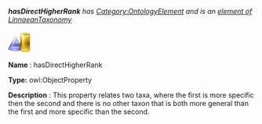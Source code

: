 ___hasDirectHigherRank__ 
 has
 [Category:OntologyElement](../../Category/OntologyElement "Category:OntologyElement") 
 and is an
 [element of](../../Property/ElementOf "Property:ElementOf") 
[LinnaeanTaxonomy](../../Submissions/LinnaeanTaxonomy "Submissions:LinnaeanTaxonomy")_




  





[![ObjectProperty](../public/images/thumb/c/c3/ObjectProperty.gif/45px-ObjectProperty.gif)](../../Image/ObjectProperty.gif "ObjectProperty")


__Name__ 
 : hasDirectHigherRank
 



__Type:__ 
 owl:ObjectProperty
 



__Description__ 
 : This property relates two taxa, where the first is more specific then the second and there is no other taxon that is both more general than the first and more specific than the second.